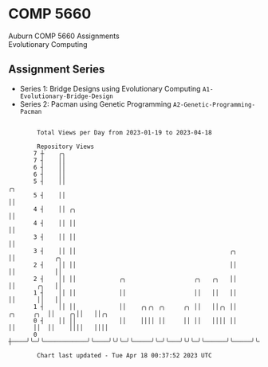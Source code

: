 # COMP 5660
Auburn COMP 5660 Assignments  
Evolutionary Computing

## Assignment Series
- Series 1: Bridge Designs using Evolutionary Computing `A1-Evolutionary-Bridge-Design`
- Series 2: Pacman using Genetic Programming `A2-Genetic-Programming-Pacman`

```

        Total Views per Day from 2023-01-19 to 2023-04-18

        Repository Views
       7 ┼    ╭╮
       7 ┤    ││
       6 ┤    ││
       6 ┤    ││
       5 ┤    ││                                                                 ╭╮
       5 ┤    ││                                                                 ││
       4 ┤    ││ ╭╮                                                              ││
       4 ┤    ││ ││                                                              ││
       3 ┤    ││ ││                                                              ││
       3 ┤    ││ ││                                           ╭╮                 ││           ╭╮
       2 ┤    ││ ││                                           ││                 ││           ││
       2 ┤    ││ ││            ╭╮                   ╭╮   ╭╮   ││                 ││      ╭╮   ││
       1 ┤    ││ ││            ││                   ││   ││   ││                 ││      ││   ││
       1 ┤    ││ ││            ││    ╭╮╭╮ ╭╮     ╭╮ ││   ││╭╮ ││      ╭╮     ╭╮  ││    ╭╮││   ││╭╮
       0 ┤    ││ ││            ││    ││││ ││     ││ ││   ││││ ││      ││     ││  ││    ││││   ││││
       0 ┼────╯╰─╯╰────────────╯╰────╯╰╯╰─╯╰─────╯╰─╯╰───╯╰╯╰─╯╰──────╯╰─────╯╰──╯╰────╯╰╯╰───╯╰╯╰─

        Chart last updated - Tue Apr 18 00:37:52 2023 UTC
        
```
